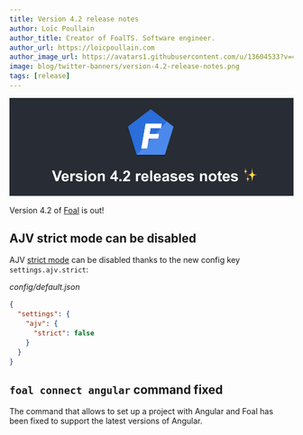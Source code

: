 ```yaml
---
title: Version 4.2 release notes
author: Loïc Poullain
author_title: Creator of FoalTS. Software engineer.
author_url: https://loicpoullain.com
author_image_url: https://avatars1.githubusercontent.com/u/13604533?v=4
image: blog/twitter-banners/version-4.2-release-notes.png
tags: [release]
---
```


![Banner](./assets/version-4.2-is-here/banner.png)

Version 4.2 of [Foal](https://foalts.org/) is out!

## AJV strict mode can be disabled

AJV [strict mode](https://ajv.js.org/strict-mode.html) can be disabled thanks to the new config key `settings.ajv.strict`:

*config/default.json*
```json
{
  "settings": {
    "ajv": {
      "strict": false
    }
  }
}
```

## `foal connect angular` command fixed

The command that allows to set up a project with Angular and Foal has been fixed to support the latest versions of Angular. 